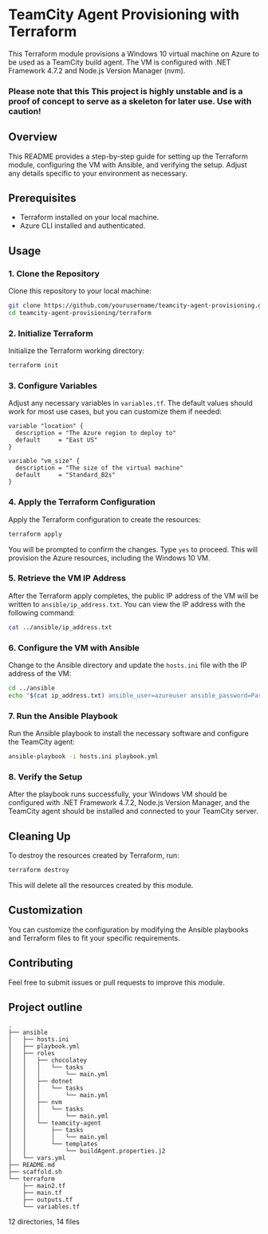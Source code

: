 # TeamCity Agent Provisioning with Terraform

This Terraform module provisions a Windows 10 virtual machine on Azure to be used as a TeamCity build agent. The VM is configured with .NET Framework 4.7.2 and Node.js Version Manager (nvm).

### Please note that this This project is highly unstable and is a proof of concept to serve as a skeleton for later use. Use with caution!

## Overview

This README provides a step-by-step guide for setting up the Terraform module, configuring the VM with Ansible, and verifying the setup. Adjust any details specific to your environment as necessary.

## Prerequisites

- Terraform installed on your local machine.
- Azure CLI installed and authenticated.

## Usage

### 1. Clone the Repository

Clone this repository to your local machine:

```bash
git clone https://github.com/yourusername/teamcity-agent-provisioning.git
cd teamcity-agent-provisioning/terraform
```

### 2. Initialize Terraform

Initialize the Terraform working directory:

```bash
terraform init
```

### 3. Configure Variables

Adjust any necessary variables in `variables.tf`. The default values should work for most use cases, but you can customize them if needed:

```hcl
variable "location" {
  description = "The Azure region to deploy to"
  default     = "East US"
}

variable "vm_size" {
  description = "The size of the virtual machine"
  default     = "Standard_B2s"
}
```

### 4. Apply the Terraform Configuration

Apply the Terraform configuration to create the resources:

```bash
terraform apply
```

You will be prompted to confirm the changes. Type `yes` to proceed. This will provision the Azure resources, including the Windows 10 VM.

### 5. Retrieve the VM IP Address

After the Terraform apply completes, the public IP address of the VM will be written to `ansible/ip_address.txt`. You can view the IP address with the following command:

```bash
cat ../ansible/ip_address.txt
```

### 6. Configure the VM with Ansible

Change to the Ansible directory and update the `hosts.ini` file with the IP address of the VM:

```bash
cd ../ansible
echo "$(cat ip_address.txt) ansible_user=azureuser ansible_password=Password123! ansible_connection=winrm ansible_winrm_server_cert_validation=ignore" > hosts.ini
```

### 7. Run the Ansible Playbook

Run the Ansible playbook to install the necessary software and configure the TeamCity agent:

```bash
ansible-playbook -i hosts.ini playbook.yml
```

### 8. Verify the Setup

After the playbook runs successfully, your Windows VM should be configured with .NET Framework 4.7.2, Node.js Version Manager, and the TeamCity agent should be installed and connected to your TeamCity server.

## Cleaning Up

To destroy the resources created by Terraform, run:

```bash
terraform destroy
```

This will delete all the resources created by this module.

## Customization

You can customize the configuration by modifying the Ansible playbooks and Terraform files to fit your specific requirements.

## Contributing

Feel free to submit issues or pull requests to improve this module.

## Project outline
```
.
├── ansible
│   ├── hosts.ini
│   ├── playbook.yml
│   ├── roles
│   │   ├── chocolatey
│   │   │   └── tasks
│   │   │       └── main.yml
│   │   ├── dotnet
│   │   │   └── tasks
│   │   │       └── main.yml
│   │   ├── nvm
│   │   │   └── tasks
│   │   │       └── main.yml
│   │   └── teamcity-agent
│   │       ├── tasks
│   │       │   └── main.yml
│   │       └── templates
│   │           └── buildAgent.properties.j2
│   └── vars.yml
├── README.md
├── scaffold.sh
└── terraform
    ├── main2.tf
    ├── main.tf
    ├── outputs.tf
    └── variables.tf
```
12 directories, 14 files

